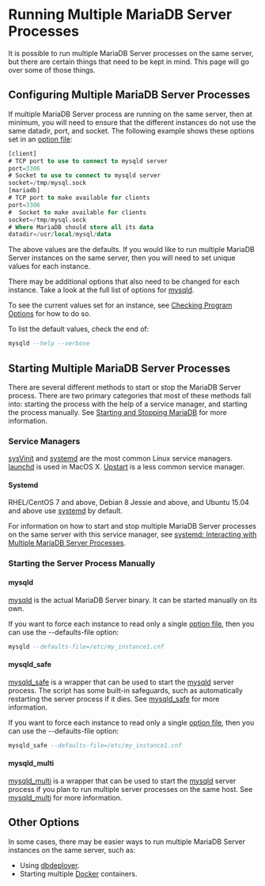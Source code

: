 # Running Multiple MariaDB Server Processes

It is possible to run multiple MariaDB Server processes on the same server, but there are certain things that need to be kept in mind. This page will go over some of those things.

## Configuring Multiple MariaDB Server Processes

If multiple MariaDB Server process are running on the same server, then at minimum, you will need to ensure that the different instances do not use the same <a undefined>datadir</a>, <a undefined>port</a>, and <a undefined>socket</a>. The following example shows these options set in an [option file](/mariadb-administration/getting-installing-and-upgrading-mariadb/configuring-mariadb-with-option-files):

```sql
[client]
# TCP port to use to connect to mysqld server
port=3306
# Socket to use to connect to mysqld server
socket=/tmp/mysql.sock
[mariadb]
# TCP port to make available for clients
port=3306
#  Socket to make available for clients
socket=/tmp/mysql.sock
# Where MariaDB should store all its data
datadir=/usr/local/mysql/data
```

The above values are the defaults. If you would like to run multiple MariaDB Server instances on the same server, then you will need to set unique values for each instance.

There may be additional options that also need to be changed for each instance. Take a look at the full list of options for [mysqld](/mariadb-administration/getting-installing-and-upgrading-mariadb/starting-and-stopping-mariadb/mysqld-options).

To see the current values set for an instance, see [Checking Program Options](/kb/en/configuring-mariadb-with-option-files/#checking-program-options) for how to do so.

To list the default values, check the end of:

```sql
mysqld --help --verbose
```

## Starting Multiple MariaDB Server Processes

There are several different methods to start or stop the MariaDB Server process. There are two primary categories that most of these methods fall into: starting the process with the help of a service manager, and starting the process manually. See [Starting and Stopping MariaDB](/kb/en/starting-and-stopping-mariadb-starting-and-stopping-mariadb/) for more information.

### Service Managers

[sysVinit](/mariadb-administration/getting-installing-and-upgrading-mariadb/starting-and-stopping-mariadb/sysvinit) and [systemd](/mariadb-administration/getting-installing-and-upgrading-mariadb/starting-and-stopping-mariadb/systemd) are the most common Linux service managers. [launchd](/mariadb-administration/getting-installing-and-upgrading-mariadb/starting-and-stopping-mariadb/launchd) is used in MacOS X. [Upstart](https://en.wikipedia.org/wiki/Upstart_(software)) is a less common service manager.

#### Systemd

RHEL/CentOS 7 and above, Debian 8 Jessie and above, and Ubuntu 15.04 and above use [systemd](/mariadb-administration/getting-installing-and-upgrading-mariadb/starting-and-stopping-mariadb/systemd) by default.

For information on how to start and stop multiple MariaDB Server processes on the same server with this service manager, see [systemd: Interacting with Multiple MariaDB Server Processes](/kb/en/systemd/#interacting-with-multiple-mariadb-server-processes).

### Starting the Server Process Manually

#### mysqld

[mysqld](/mariadb-administration/getting-installing-and-upgrading-mariadb/starting-and-stopping-mariadb/mysqld-options) is the actual MariaDB Server binary. It can be started manually on its own.

If you want to force each instance to read only a single [option file](/mariadb-administration/getting-installing-and-upgrading-mariadb/configuring-mariadb-with-option-files), then you can use the <a undefined>--defaults-file</a> option:

```sql
mysqld --defaults-file=/etc/my_instance1.cnf
```

#### mysqld_safe

[mysqld_safe](/mariadb-administration/getting-installing-and-upgrading-mariadb/starting-and-stopping-mariadb/mysqld_safe) is a wrapper that can be used to start the [mysqld](/mariadb-administration/getting-installing-and-upgrading-mariadb/starting-and-stopping-mariadb/mysqld-options) server process. The script has some built-in safeguards, such as automatically restarting the server process if it dies. See [mysqld_safe](/mariadb-administration/getting-installing-and-upgrading-mariadb/starting-and-stopping-mariadb/mysqld_safe) for more information.

If you want to force each instance to read only a single [option file](/mariadb-administration/getting-installing-and-upgrading-mariadb/configuring-mariadb-with-option-files), then you can use the <a undefined>--defaults-file</a> option:

```sql
mysqld_safe --defaults-file=/etc/my_instance1.cnf
```

#### mysqld_multi

[mysqld_multi](/mariadb-administration/getting-installing-and-upgrading-mariadb/starting-and-stopping-mariadb/mysqld_multi) is a wrapper that can be used to start the [mysqld](/mariadb-administration/getting-installing-and-upgrading-mariadb/starting-and-stopping-mariadb/mysqld-options) server process if you plan to run multiple server processes on the same host. See [mysqld_multi](/mariadb-administration/getting-installing-and-upgrading-mariadb/starting-and-stopping-mariadb/mysqld_multi) for more information.

## Other Options

In some cases, there may be easier ways to run multiple MariaDB Server instances on the same server, such as:

- Using [dbdeployer](/clients-utilities/dbdeployer).
- Starting multiple [Docker](/mariadb-administration/getting-installing-and-upgrading-mariadb/binary-packages/automated-mariadb-deployment-and-administration/docker-and-mariadb/installing-and-using-mariadb-via-docker) containers.